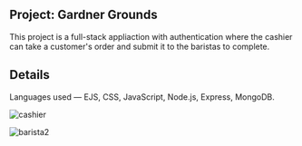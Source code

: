 ## Project: Gardner Grounds
This project is a full-stack appliaction with authentication where the cashier can take a customer's order and submit it to the baristas to complete. 

## Details
Languages used — EJS, CSS, JavaScript, Node.js, Express, MongoDB.

![cashier](https://user-images.githubusercontent.com/88905557/139452802-4b3d422e-c368-4a89-8a8e-4851f5f5ad36.png)

![barista2](https://user-images.githubusercontent.com/88905557/139453593-febf79b6-5c63-447c-afc9-d1e484711063.png)
